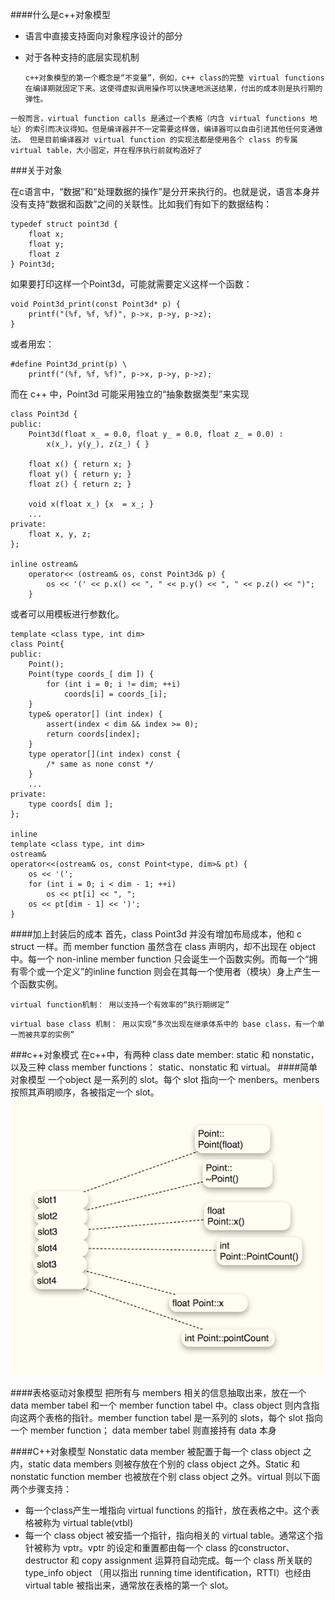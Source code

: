 ####什么是c++对象模型
*	语言中直接支持面向对象程序设计的部分
*	对于各种支持的底层实现机制

	
		c++对象模型的第一个概念是“不变量”，例如，c++ class的完整 virtual functions 在编译期就固定下来。这使得虚拟调用操作可以快速地派送结果，付出的成本则是执行期的弹性。
		
`一般而言，virtual function calls 是通过一个表格（内含 virtual functions 地址）的索引而决议得知。但是编译器并不一定需要这样做，编译器可以自由引进其他任何变通做法。 但是目前编译器对 virtual function 的实现法都是使用各个 class 的专属 virtual table，大小固定，并在程序执行前就构造好了`

###关于对象

在c语言中，“数据”和“处理数据的操作”是分开来执行的。也就是说，语言本身并没有支持“数据和函数”之间的关联性。比如我们有如下的数据结构：
	
	typedef struct point3d {
		float x;
		float y;
		float z
	} Point3d;
如果要打印这样一个Point3d，可能就需要定义这样一个函数：
	
	void Point3d_print(const Point3d* p) {
		printf("(%f, %f, %f)", p->x, p->y, p->z);
	}
	
或者用宏：
	
	#define Point3d_print(p) \
		printf("(%f, %f, %f)", p->x, p->y, p->z);
		
而在 c++ 中，Point3d 可能采用独立的“抽象数据类型”来实现

	class Point3d {
	public:
		Point3d(float x_ = 0.0, float y_ = 0.0, float z_ = 0.0) :
			x(x_), y(y_), z(z_) { }

		float x() { return x; }
		float y() { return y; }
		float z() { return z; }

		void x(float x_) {x  = x_; }
		...
	private:
		float x, y, z;
	};

	inline ostream&
		operator<< (ostream& os, const Point3d& p) {
			os << '(' << p.x() << ", " << p.y() << ", " << p.z() << ")";
		}
		
或者可以用模板进行参数化。
	
	template <class type, int dim>
	class Point{
	public:
		Point();
		Point(type coords_[ dim ]) {
			for (int i = 0; i != dim; ++i)
				coords[i] = coords_[i];
		}
		type& operator[] (int index) {
			assert(index < dim && index >= 0);
			return coords[index];
		}
		type operator[](int index) const {
			/* same as none const */
		}
		...
	private:
		type coords[ dim ];
	};
	
	inline
	template <class type, int dim>
	ostream&
	operator<<(ostream& os, const Point<type, dim>& pt) {
		os << '(';
		for (int i = 0; i < dim - 1; ++i)
			os << pt[i] << ", ";
		os << pt[dim - 1] << ')';
	}
	
####加上封装后的成本
首先，class Point3d 并没有增加布局成本，他和 c struct 一样。而 member function 虽然含在 class 声明内，却不出现在 object 中。每一个 non-inline member function 只会诞生一个函数实例。而每一个“拥有零个或一个定义”的inline function 则会在其每一个使用者（模块）身上产生一个函数实例。

`virtual function机制： 用以支持一个有效率的“执行期绑定”`

 `virtual base class 机制： 用以实现“多次出现在继承体系中的 base class，有一个单一而被共享的实例”`

###c++对象模式
在c++中，有两种 class date member: static 和 nonstatic，以及三种 class member functions： static、nonstatic 和 virtual。
####简单对象模型
一个object 是一系列的 slot。每个 slot 指向一个 menbers。menbers 按照其声明顺序，各被指定一个 slot。
![img](../image/简单对象模型.png)
 
####表格驱动对象模型
把所有与 members 相关的信息抽取出来，放在一个 data member tabel 和一个 member function tabel 中。class  object 则内含指向这两个表格的指针。member function tabel 是一系列的 slots，每个 slot 指向一个 member function；
data member tabel 则直接持有 data 本身

####C++对象模型
Nonstatic data member 被配置于每一个 class object 之内，static data members 则被存放在个别的 class object 之外。Static 和 nonstatic function member 也被放在个别 class object 之外。virtual 则以下面两个步骤支持：

*	每一个class产生一堆指向 virtual functions 的指针，放在表格之中。这个表格被称为 virtual table(vtbl)
*	每一个 class object 被安插一个指针，指向相关的 virtual table。通常这个指针被称为 vptr。vptr 的设定和重置都由每一个 class 的constructor、destructor 和 copy assignment 运算符自动完成。每一个 class 所关联的 type_info object （用以指出 running time identification，RTTI）也经由 virtual table 被指出来，通常放在表格的第一个 slot。
